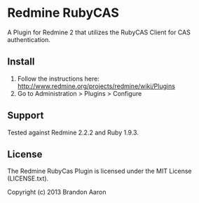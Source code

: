 # Redmine RubyCAS

A Plugin for Redmine 2 that utilizes the RubyCAS Client for CAS authentication.

## Install

1. Follow the instructions here: http://www.redmine.org/projects/redmine/wiki/Plugins
2. Go to Administration > Plugins > Configure

## Support

Tested against Redmine 2.2.2 and Ruby 1.9.3.

## License

The Redmine RubyCas Plugin is licensed under the MIT License (LICENSE.txt).

Copyright (c) 2013 Brandon Aaron

